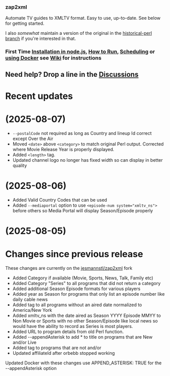 ### zap2xml

Automate TV guides to XMLTV format. Easy to use, up-to-date. See below for getting started.

I also *somewhat* maintain a version of the original in the [historical-perl branch](https://github.com/jesmannstl/zap2xml/tree/historical-perl) if you're interested in that.

### First Time [Installation in node.js](https://github.com/jesmannstl/zap2xml/wiki/Installation), [How to Run](https://github.com/jesmannstl/zap2xml/wiki/How-to-Run), [Scheduling](https://github.com/jesmannstl/zap2xml/wiki/Scheduling) or [using Docker](https://github.com/jesmannstl/zap2xml/wiki/Using-Docker) see [Wiki](https://github.com/jesmannstl/zap2xml/wiki) for instructions 

## Need help? Drop a line in the [Discussions](https://github.com/jesmannstl/zap2xml/discussions)

# Recent updates

# (2025-08-07)

* `--postalCode` not required as long as Country and lineup Id correct except Over the Air
* Moved `<date>` above `<category>` to match original Perl output.  Corrected where Movie Release Year is properly displayed.
* Added `<length>` tag.
* Updated channel logo no longer has fixed width so can display in better quality

# (2025-08-06)

* Added Valid Country Codes that can be used
* Added `--mediaportal` option to use `<episode-num system="xmltv_ns">` before others so Media Portal will display Season/Episode properly

# (2025-08-05)

# Changes since previous release

These changes are currently on the [jesmannstl/zap2xml](https://github.com/jesmannstl/zap2xml) fork

* Added Category if available (Movie, Sports, News, Talk, Family etc)
* Added Category "Series" to all programs that did not return a category
* Added additional Season Episode formats for various players
* Added year as Season for programs that only list an episode number like daily cable news
* Added <date> tag to all programs without an aired date normalized to America/New York
* Added xmltv_ns with the date aired as Season YYYY Episode MMYY to Non Movie or Sports with no other Season/Episode like local news so would have the ability to record as Series is most players.
* Added URL to program details from old Perl function.
* Added --appendAsterisk to add * to title on programs that are New and/or Live
* Added <previously-shown /> tag to programs that are not <New> and/or <Live>
* Updated affiliateId after orbebb stopped working

Updated Docker with these changes use APPEND_ASTERISK: TRUE for the --appendAsterisk option


